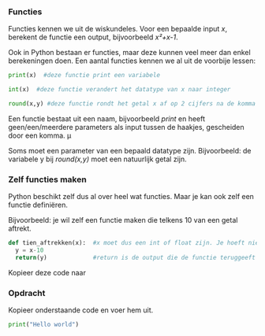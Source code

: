 ### Functies

Functies kennen we uit de wiskundeles. Voor een bepaalde input *x*, berekent de functie een output, bijvoorbeeld *x²+x-1*.

Ook in Python bestaan er functies, maar deze kunnen veel meer dan enkel berekeningen doen. Een aantal functies kennen we al uit de voorbije lessen:

```python
print(x)  #deze functie print een variabele

int(x)  #deze functie verandert het datatype van x naar integer

round(x,y) #deze functie rondt het getal x af op 2 cijfers na de komma

```
Een functie bestaat uit een naam, bijvoorbeeld *print* en heeft geen/een/meerdere parameters als input tussen de haakjes, gescheiden door een komma. µ

Soms moet een parameter van een bepaald datatype zijn. Bijvoorbeeld: de variabele y bij *round(x,y)* moet een natuurlijk getal zijn.

### Zelf functies maken

Python beschikt zelf dus al over heel wat functies. Maar je kan ook zelf een functie definiëren.

Bijvoorbeeld: je wil zelf een functie maken die telkens 10 van een getal aftrekt.

```python
def tien_aftrekken(x):  #x moet dus een int of float zijn. Je hoeft niet met x te werken, dit mag eender welke naamgeving zijn.
  y = x-10
  return(y)             #return is de output die de functie teruggeeft
```
Kopieer deze code naar 

### Opdracht
Kopieer onderstaande code en voer hem uit.

```python
print("Hello world")
```
